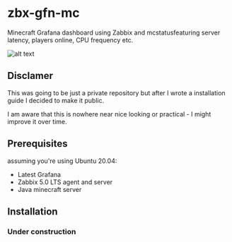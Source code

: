 # zbx-gfn-mc

Minecraft Grafana dashboard using Zabbix and mcstatusfeaturing server latency, players online, CPU frequency etc.

![alt text](https://i.imgur.com/f0n8iWR.png)

## Disclamer

This was going to be just a private repository but after I wrote a installation guide I decided to make it public.

 I am aware that this is nowhere near nice looking or practical - I might improve it over time.


## Prerequisites
assuming you're using Ubuntu 20.04:
- Latest Grafana
- Zabbix 5.0 LTS agent and server
- Java minecraft server


## Installation

### Under construction 

